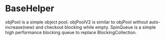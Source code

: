 # BaseHelper

objPool is a simple object pool.
objPoolV2 is similar to objPool without auto-increase(new) and checkout blocking while empty.
SpinQueue is a simple high performance blocking queue to replace BlockingCollection.
